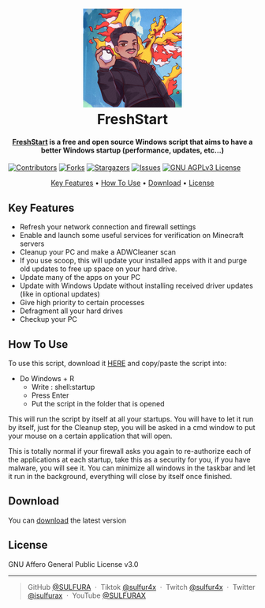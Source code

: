 ## 
<h1 align="center">
  <br>
  <a href="https://github.com/SULFURA/FreshStart"><img src="https://raw.githubusercontent.com/SULFURA/FreshStart/main/files/Logo.png" alt="FreshStart" width="200"></a>
  <br>
  FreshStart
  <br>
</h1>

<h4 align="center"><a href="https://github.com/SULFURA/FreshStart/releases/latest" target="_blank">FreshStart</a> is a free and open source Windows script that aims to have a better Windows startup (performance, updates, etc...) </h4>

[![Contributors][contributors-shield]][contributors-url]
[![Forks][forks-shield]][forks-url]
[![Stargazers][stars-shield]][stars-url]
[![Issues][issues-shield]][issues-url]
[![GNU AGPLv3 License][license-shield]][license-url]

<p align="center">
  <a href="#key-features">Key Features</a> •
  <a href="#how-to-use">How To Use</a> •
  <a href="#download">Download</a> •
  <a href="#license">License</a>
</p>

## Key Features

* Refresh your network connection and firewall settings
* Enable and launch some useful services for verification on Minecraft servers
* Cleanup your PC and make a ADWCleaner scan  
* If you use scoop, this will update your installed apps with it and purge old updates to free up space on your hard drive. 
* Update many of the apps on your PC
* Update with Windows Update without installing received driver updates (like in optional updates)
* Give high priority to certain processes
* Defragment all your hard drives
* Checkup your PC

## How To Use

To use this script, download it <a href="https://github.com/SULFURA/FreshStart/releases/latest" target="_blank">HERE</a> and copy/paste the script into: 
* Do Windows + R
    - Write : shell:startup
    - Press Enter
    - Put the script in the folder that is opened

This will run the script by itself at all your startups. 
You will have to let it run by itself, just for the Cleanup step, you will be asked in a cmd window to put your mouse on a certain application that will open.

This is totally normal if your firewall asks you again to re-authorize each of the applications at each startup, take this as a security for you, if you have malware, you will see it.
You can minimize all windows in the taskbar and let it run in the background, everything will close by itself once finished.

## Download

You can [download](https://github.com/SULFURA/FreshStart/releases/latest) the latest version

## License

GNU Affero General Public License v3.0

---

> GitHub [@SULFURA](https://github.com/SULFURA) &nbsp;&middot;&nbsp;
> Tiktok [@sulfur4x](https://www.tiktok.com/@sulfur4x) &nbsp;&middot;&nbsp;
> Twitch [@sulfur4x](https://www.twitch.tv/sulfur4x) &nbsp;&middot;&nbsp;
> Twitter [@isulfurax](https://twitter.com/isulfurax) &nbsp;&middot;&nbsp;
> YouTube [@SULFURAX](https://youtube.com/SULFURAX)

<!-- MARKDOWN LINKS & IMAGES -->
<!-- https://www.markdownguide.org/basic-syntax/#reference-style-links -->
[contributors-shield]: https://img.shields.io/github/contributors/SULFURA/FreshStart.svg?style=for-the-badge
[contributors-url]: https://github.com/SULFURA/FreshStart/graphs/contributors
[forks-shield]: https://img.shields.io/github/forks/SULFURA/FreshStart.svg?style=for-the-badge
[forks-url]: https://github.com/SULFURA/FreshStart/network/members
[stars-shield]: https://img.shields.io/github/stars/SULFURA/FreshStart.svg?style=for-the-badge
[stars-url]: https://github.com/SULFURA/FreshStart/stargazers
[issues-shield]: https://img.shields.io/github/issues/SULFURA/FreshStart.svg?style=for-the-badge
[issues-url]: https://github.com/SULFURA/FreshStart/issues
[license-shield]: https://img.shields.io/github/license/SULFURA/FreshStart.svg?style=for-the-badge
[license-url]: https://github.com/SULFURA/FreshStart/blob/main/LICENCE.md
